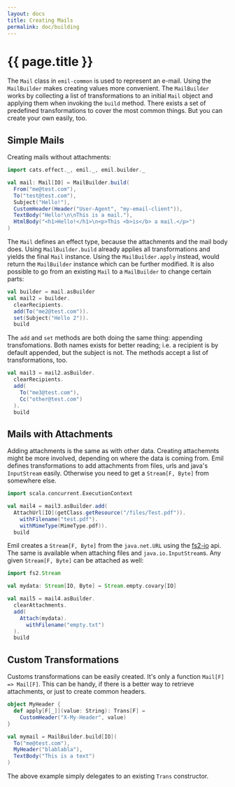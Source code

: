 ```yaml
---
layout: docs
title: Creating Mails
permalink: doc/building
---
```


# {{ page.title }}

The `Mail` class in `emil-common` is used to represent an
e-mail. Using the `MailBuilder` makes creating values more
convenient. The `MailBuilder` works by collecting a list of
transformations to an initial `Mail` object and applying them when
invoking the `build` method. There exists a set of predefined
transformations to cover the most common things. But you can create
your own easily, too.

## Simple Mails

Creating mails without attachments:

```scala mdoc
import cats.effect._, emil._, emil.builder._

val mail: Mail[IO] = MailBuilder.build(
  From("me@test.com"),
  To("test@test.com"),
  Subject("Hello!"),
  CustomHeader(Header("User-Agent", "my-email-client")),
  TextBody("Hello!\n\nThis is a mail."),
  HtmlBody("<h1>Hello!</h1>\n<p>This <b>is</b> a mail.</p>")
)
```

The `Mail` defines an effect type, because the attachments and the
mail body does. Using `MailBuilder.build` already applies all
transformations and yields the final `Mail` instance. Using the
`MailBuilder.apply` instead, would return the `MailBuilder` instance
which can be further modified. It is also possible to go from an
existing `Mail` to a `MailBuilder` to change certain parts:

```scala mdoc
val builder = mail.asBuilder
val mail2 = builder.
  clearRecipients.
  add(To("me2@test.com")).
  set(Subject("Hello 2")).
  build
```

The `add` and `set` methods are both doing the same thing: appending
transfomations. Both names exists for better reading; i.e. a recipient
is by default appended, but the subject is not. The methods accept a
list of transformations, too.

```scala mdoc
val mail3 = mail2.asBuilder.
  clearRecipients.
  add(
    To("me3@test.com"),
    Cc("other@test.com")
  ).
  build
```


## Mails with Attachments

Adding attachments is the same as with other data. Creating
attachemnts might be more involved, depending on where the data is
coming from. Emil defines transformations to add attachments from
files, urls and java's `InputStream` easily. Otherwise you need to get
a `Stream[F, Byte]` from somewhere else.

```scala mdoc
import scala.concurrent.ExecutionContext

val mail4 = mail3.asBuilder.add(
  AttachUrl[IO](getClass.getResource("/files/Test.pdf")).
    withFilename("test.pdf").
    withMimeType(MimeType.pdf)).
  build
```

Emil creates a `Stream[F, Byte]` from the `java.net.URL` using the
[fs2-io](https://github.com/functional-streams-for-scala/fs2/tree/master/io/src)
api. The same is available when attaching files and
`java.io.InputStream`s. Any given `Stream[F, Byte]` can be attached as
well:

```scala mdoc
import fs2.Stream

val mydata: Stream[IO, Byte] = Stream.empty.covary[IO]

val mail5 = mail4.asBuilder.
  clearAttachments.
  add(
    Attach(mydata).
      withFilename("empty.txt")
  ).
  build
```


## Custom Transformations

Customs transformations can be easily created. It's only a function
`Mail[F] => Mail[F]`. This can be handy, if there is a better way to
retrieve attachments, or just to create common headers.

```scala mdoc
object MyHeader {
  def apply[F[_]](value: String): Trans[F] =
    CustomHeader("X-My-Header", value)
}

val mymail = MailBuilder.build[IO](
  To("me@test.com"),
  MyHeader("blablabla"),
  TextBody("This is a text")
)
```

The above example simply delegates to an existing `Trans` constructor.
